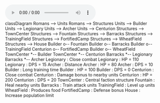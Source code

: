<audio controls>
  <source src="a.mp3" type="audio/mp3">
  <p>Your browser doesn't support MP3 audio.</p>
</audio>

<script src="https://unpkg.com/mermaid@8.1.0/dist/mermaid.min.js"></script>

<div class="mermaid">
classDiagram
Romans --> Units
Romans --> Structures
Units --> Builder
Units --> Legionary
Units --> Archer
Units --> Centurion
Structures --> TownCenter
Structures --> Fountain
Structures --> Barracks
Structures --> TrainingField
Structures --> FortifiedCamp
Structures --> WheatField
Structures --> House
Builder o-- Fountain
Builder o-- Barracks
Builder o-- TrainingField
Centurion o-- FortifiedCamp
Builder o-- WheatField
TownCenter *-- Builder
TownCenter *-- Centurion
Barracks *-- Legionary
Barracks *-- Archer
Legionary : Close combat
Legionary : HP = 110
Legionary : DPS = 15
Archer : Distance
Archer : HP = 80
Archer : DPS = 10
Builder : Long training time
Builder : HP = 100
Builder : DPS = 0
Centurion : Close combat
Centurion : Damage bonus to nearby units
Centurion : HP = 200
Centurion : DPS = 20
TownCenter : Central faction structure
Fountain : Heal nearby units
Barracks : Train attack units
TrainingField : Level up units
WheatField : Produces food
FortifiedCamp : Defense bonus
House : Increase population limit
</div>